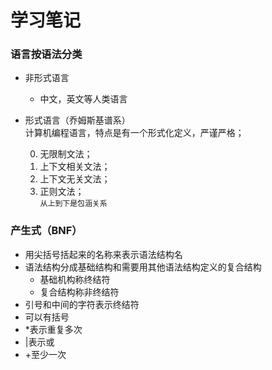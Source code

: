 # 学习笔记
### 语言按语法分类
* 非形式语言
    * 中文，英文等人类语言
* 形式语言（乔姆斯基谱系）  
    计算机编程语言，特点是有一个形式化定义，严谨严格；

    0. 无限制文法；
    1. 上下文相关文法；
    2. 上下文无关文法；
    3. 正则文法；<br/>
        `从上到下是包涵关系`

### 产生式（BNF）
* 用尖括号括起来的名称来表示语法结构名
* 语法结构分成基础结构和需要用其他语法结构定义的复合结构
    * 基础机构称终结符
    * 复合结构称非终结符
* 引号和中间的字符表示终结符
* 可以有括号
* *表示重复多次
* |表示或
* +至少一次